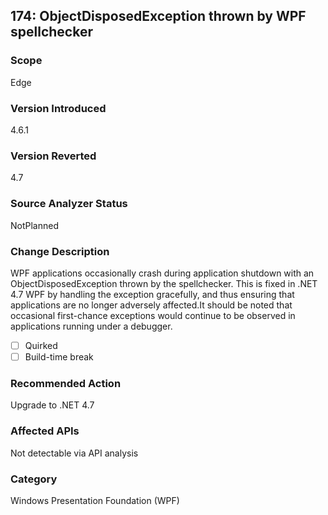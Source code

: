 ## 174: ObjectDisposedException thrown by WPF spellchecker

### Scope
Edge

### Version Introduced
4.6.1

### Version Reverted
4.7

### Source Analyzer Status
NotPlanned

### Change Description
WPF applications occasionally crash during application shutdown with an ObjectDisposedException thrown by the spellchecker. This is fixed in .NET 4.7 WPF by handling the exception gracefully, and thus ensuring that applications are no longer adversely affected.It should be noted that occasional first-chance exceptions would continue to be observed in applications running under a debugger. 

- [ ] Quirked
- [ ] Build-time break

### Recommended Action
Upgrade to .NET 4.7

### Affected APIs
Not detectable via API analysis

### Category
Windows Presentation Foundation (WPF)

<!--
### Original Bug
231772
-->
